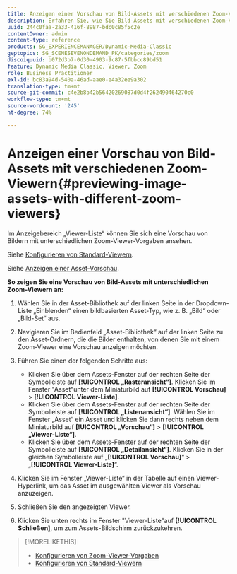 ```yaml
---
title: Anzeigen einer Vorschau von Bild-Assets mit verschiedenen Zoom-Viewern
description: Erfahren Sie, wie Sie Bild-Assets mit verschiedenen Zoom-Viewern Vorschau haben.
uuid: 244c0faa-2a33-416f-8987-bdc0c85f5c2e
contentOwner: admin
content-type: reference
products: SG_EXPERIENCEMANAGER/Dynamic-Media-Classic
geptopics: SG_SCENESEVENONDEMAND_PK/categories/zoom
discoiquuid: b072d3b7-0d30-4903-9c87-5fbbcc89bd51
feature: Dynamic Media Classic, Viewer, Zoom
role: Business Practitioner
exl-id: bc83a94d-540a-46ad-aae0-e4a32ee9a302
translation-type: tm+mt
source-git-commit: c4e2b8b42b56420269087d0d4f262490464270c0
workflow-type: tm+mt
source-wordcount: '245'
ht-degree: 74%

---
```


# Anzeigen einer Vorschau von Bild-Assets mit verschiedenen Zoom-Viewern{#previewing-image-assets-with-different-zoom-viewers}

Im Anzeigebereich „Viewer-Liste“ können Sie sich eine Vorschau von Bildern mit unterschiedlichen Zoom-Viewer-Vorgaben ansehen. 

Siehe [Konfigurieren von Standard-Viewern](application-setup.md#configuring_default_viewers).

Siehe [Anzeigen einer Asset-Vorschau](previewing-asset.md#previewing_an_asset).

**So zeigen Sie eine Vorschau von Bild-Assets mit unterschiedlichen Zoom-Viewern an:**

1. Wählen Sie in der Asset-Bibliothek auf der linken Seite in der Dropdown-Liste „Einblenden“ einen bildbasierten Asset-Typ, wie z. B. „Bild“ oder „Bild-Set“ aus.
1. Navigieren Sie im Bedienfeld „Asset-Bibliothek“ auf der linken Seite zu den Asset-Ordnern, die die Bilder enthalten, von denen Sie mit einem Zoom-Viewer eine Vorschau anzeigen möchten.
1. Führen Sie einen der folgenden Schritte aus:

   * Klicken Sie über dem Assets-Fenster auf der rechten Seite der Symbolleiste auf **[!UICONTROL „Rasteransicht“]**. Klicken Sie im Fenster &quot;Asset&quot;unter dem Miniaturbild auf **[!UICONTROL Vorschau]** > **[!UICONTROL Viewer-Liste]**.
   * Klicken Sie über dem Assets-Fenster auf der rechten Seite der Symbolleiste auf **[!UICONTROL „Listenansicht“]**. Wählen Sie im Fenster „Asset“ ein Asset und klicken Sie dann rechts neben dem Miniaturbild auf **[!UICONTROL „Vorschau“]** > **[!UICONTROL „Viewer-Liste“]**.
   * Klicken Sie über dem Assets-Fenster auf der rechten Seite der Symbolleiste auf **[!UICONTROL „Detailansicht“]**. Klicken Sie in der gleichen Symbolleiste auf „**[!UICONTROL Vorschau]**“ > „**[!UICONTROL Viewer-Liste]**“.

1. Klicken Sie im Fenster „Viewer-Liste“ in der Tabelle auf einen Viewer-Hyperlink, um das Asset im ausgewählten Viewer als Vorschau anzuzeigen.
1. Schließen Sie den angezeigten Viewer.
1. Klicken Sie unten rechts im Fenster &quot;Viewer-Liste&quot;auf **[!UICONTROL Schließen]**, um zum Assets-Bildschirm zurückzukehren.

>[!MORELIKETHIS]
>
>* [Konfigurieren von Zoom-Viewer-Vorgaben](setting-zoom-viewer-presets.md#setting_up_zoom_viewer_presets)
>* [Konfigurieren von Standard-Viewern](application-setup.md#configuring_default_viewers)

